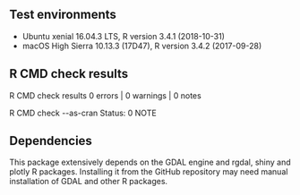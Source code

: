 ## Test environments
* Ubuntu xenial 16.04.3 LTS, R version 3.4.1 (2018-10-31)
* macOS High Sierra 10.13.3 (17D47), R version 3.4.2 (2017-09-28)

## R CMD check results
R CMD check results
0 errors | 0 warnings | 0 notes

R CMD check --as-cran
Status: 0 NOTE

## Dependencies
This package extensively depends on the GDAL engine and rgdal, shiny and plotly R packages.
Installing it from the GitHub repository may need manual installation of GDAL and other R packages.

